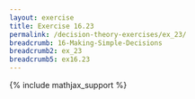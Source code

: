 ```yaml
---
layout: exercise
title: Exercise 16.23
permalink: /decision-theory-exercises/ex_23/
breadcrumb: 16-Making-Simple-Decisions
breadcrumb2: ex_23
breadcrumb5: ex16.23
---
```


{% include mathjax_support %}


